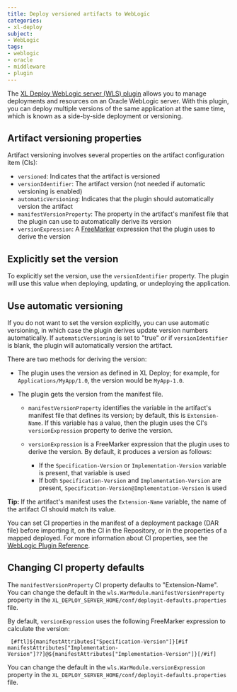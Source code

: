 ```yaml
---
title: Deploy versioned artifacts to WebLogic
categories:
- xl-deploy
subject:
- WebLogic
tags:
- weblogic
- oracle
- middleware
- plugin
---
```


The [XL Deploy WebLogic server (WLS) plugin](/xl-deploy/concept/weblogic-plugin.html) allows you to manage deployments and resources on an Oracle WebLogic server. With this plugin, you can deploy multiple versions of the same application at the same time, which is known as a side-by-side deployment or versioning.

## Artifact versioning properties

Artifact versioning involves several properties on the artifact configuration item (CIs):

* `versioned`: Indicates that the artifact is versioned
* `versionIdentifier`: The artifact version (not needed if automatic versioning is enabled)
* `automaticVersioning`: Indicates that the plugin should automatically version the artifact
* `manifestVersionProperty`: The property in the artifact's manifest file that the plugin can use to automatically derive its version
* `versionExpression`: A [FreeMarker](http://freemarker.org/) expression that the plugin uses to derive the version

## Explicitly set the version

To explicitly set the version, use the `versionIdentifier` property. The plugin will use this value when deploying, updating, or undeploying the application.

## Use automatic versioning

If you do not want to set the version explicitly, you can use automatic versioning, in which case the plugin derives update version numbers automatically. If `automaticVersioning` is set to "true" *or* if `versionIdentifier` is blank, the plugin will automatically version the artifact.

There are two methods for deriving the version:

* The plugin uses the version as defined in XL Deploy; for example, for `Applications/MyApp/1.0`, the version would be `MyApp-1.0`.

* The plugin gets the version from the manifest file.

    * `manifestVersionProperty` identifies the variable in the artifact's manifest file that defines its version; by default, this is `Extension-Name`. If this variable has a value, then the plugin uses the CI's `versionExpression` property to derive the version.

    * `versionExpression` is a FreeMarker expression that the plugin uses to derive the version. By default, it produces a version as follows:

        * If the `Specification-Version` or `Implementation-Version` variable is present, that variable is used
        * If both `Specification-Version` and `Implementation-Version` are present, `Specification-Version@Implementation-Version` is used

**Tip:** If the artifact's manifest uses the `Extension-Name` variable, the name of the artifact CI should match its value.

You can set CI properties in the manifest of a deployment package (DAR file) before importing it, on the CI in the Repository, or in the properties of a mapped deployed. For more information about CI properties, see the [WebLogic Plugin Reference](/xl-deploy/latest/wlsPluginManual.html).

## Changing CI property defaults

The `manifestVersionProperty` CI property defaults to "Extension-Name". You can change the default in the `wls.WarModule.manifestVersionProperty` property in the `XL_DEPLOY_SERVER_HOME/conf/deployit-defaults.properties` file.

By default, `versionExpression` uses the following FreeMarker expression to calculate the version:

     [#ftl]${manifestAttributes["Specification-Version"]}[#if manifestAttributes["Implementation-Version"]??]@${manifestAttributes["Implementation-Version"]}[/#if]

You can change the default in the `wls.WarModule.versionExpression` property in the `XL_DEPLOY_SERVER_HOME/conf/deployit-defaults.properties` file.
